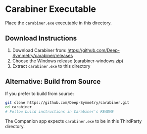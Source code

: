 # Carabiner Executable

Place the `carabiner.exe` executable in this directory.

## Download Instructions

1. Download Carabiner from: https://github.com/Deep-Symmetry/carabiner/releases
2. Choose the Windows release (carabiner-windows.zip)
3. Extract `carabiner.exe` to this directory

## Alternative: Build from Source

If you prefer to build from source:

```bash
git clone https://github.com/Deep-Symmetry/carabiner.git
cd carabiner
# Follow build instructions in Carabiner's README
```

The Companion app expects `carabiner.exe` to be in this ThirdParty directory.